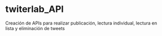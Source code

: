 # twiterlab_API
Creación de APIs para realizar publicación, lectura individual, lectura en lista y eliminación de tweets
